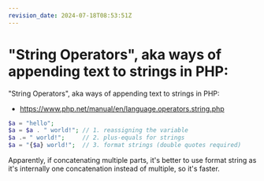 ```yaml
---
revision_date: 2024-07-18T08:53:51Z
---
```

# "String Operators", aka ways of appending text to strings in PHP:
"String Operators", aka ways of appending text to strings in PHP:
* https://www.php.net/manual/en/language.operators.string.php
```php
$a = "hello";
$a = $a . " world!"; // 1. reassigning the variable
$a .= " world!";     // 2. plus-equals for strings
$a = "{$a} world!";  // 3. format strings (double quotes required)
```
Apparently, if concatenating multiple parts, it's better to use format string as it's internally one concatenation instead of multiple, so it's faster.
